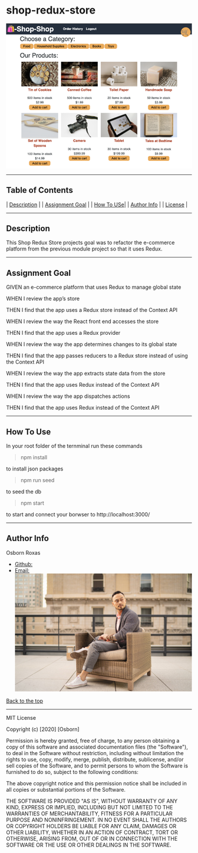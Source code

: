 # shop-redux-store
![ReadMe Image](https://github.com/osbornroxas02/shop-redux-store/blob/main/Screen%20Shot%202020-10-23%20at%202.26.33%20AM.png)
 
---

## Table of Contents 

| [Description](#description) |
| [Assignment Goal](#assignment-goal) |
| [How To USe](#how-to-use)|
| [Author Info](#author-info) |
| [License](#license) |


---

## Description 

This Shop Redux Store projects goal was to refactor the e-commerce platform from the previous module project so that it uses Redux. 

---

## Assignment Goal

GIVEN an e-commerce platform that uses Redux to manage global state

WHEN I review the app’s store

THEN I find that the app uses a Redux store instead of the Context API

WHEN I review the way the React front end accesses the store

THEN I find that the app uses a Redux provider

WHEN I review the way the app determines changes to its global state

THEN I find that the app passes reducers to a Redux store instead of using the Context API

WHEN I review the way the app extracts state data from the store

THEN I find that the app uses Redux instead of the Context API

WHEN I review the way the app dispatches actions

THEN I find that the app uses Redux instead of the Context API

---

## How To Use

In your root folder of the ternminal run these commands

> npm install

to install json packages

 > npm run seed
 
 to seed the db

 > npm start 
 
 to start and connect your borwser to http://localhost:3000/

 
---

## Author Info

Osborn Roxas

- [Github:](https://github.com/osbornroxas02/Ecommers-backend)
- [Email:](https://OSBORNROXAS02@GMAIL.COM)
![ReadMe Image](https://github.com/osbornroxas02/budget-tracker-pwa/blob/main/seated%20%202.JPG)

[Back to the top](#table-of-contents)

---

MIT License

Copyright (c) [2020] [Osborn]

Permission is hereby granted, free of charge, to any person obtaining a copy
of this software and associated documentation files (the "Software"), to deal
in the Software without restriction, including without limitation the rights
to use, copy, modify, merge, publish, distribute, sublicense, and/or sell
copies of the Software, and to permit persons to whom the Software is
furnished to do so, subject to the following conditions:

The above copyright notice and this permission notice shall be included in all
copies or substantial portions of the Software.

THE SOFTWARE IS PROVIDED "AS IS", WITHOUT WARRANTY OF ANY KIND, EXPRESS OR
IMPLIED, INCLUDING BUT NOT LIMITED TO THE WARRANTIES OF MERCHANTABILITY,
FITNESS FOR A PARTICULAR PURPOSE AND NONINFRINGEMENT. IN NO EVENT SHALL THE
AUTHORS OR COPYRIGHT HOLDERS BE LIABLE FOR ANY CLAIM, DAMAGES OR OTHER
LIABILITY, WHETHER IN AN ACTION OF CONTRACT, TORT OR OTHERWISE, ARISING FROM,
OUT OF OR IN CONNECTION WITH THE SOFTWARE OR THE USE OR OTHER DEALINGS IN THE
SOFTWARE.
